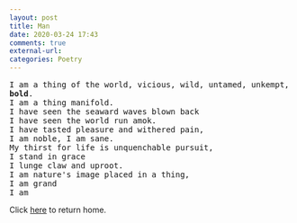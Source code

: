 ```yaml
---
layout: post
title: Man
date: 2020-03-24 17:43
comments: true
external-url:
categories: Poetry
---
```



<pre>
I am a thing of the world, vicious, wild, untamed, unkempt, brave, stoic,
<strong>bold</strong>.
I am a thing manifold.
I have seen the seaward waves blown back
I have seen the world run amok.
I have tasted pleasure and withered pain,
I am noble, I am sane.
My thirst for life is unquenchable pursuit,
I stand in grace
I lunge claw and uproot.
I am nature's image placed in a thing,
I am grand
I am
</pre>

Click [here](https://wigdo.github.io/papyrus/) to return home.
